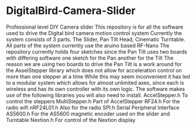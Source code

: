 # DigitalBird-Camera-Slider
Professional level DIY Camera slider
This repository is for all the software used to drive the Digital bird camera motion control system
Currently the system consists of 3 parts. The Slider, Pan Tilt Head, Cinematic Turntable.
All parts of the system currently use the aruino based RF-Nano
The repository currently holds four sketches since the Pan Tilt uses two boards with differing software one sketch for the Pan another for the Tilt
The reason we are using two boards to drive the Pan Tilt is a work around for the AsselStepper library which does not allow for acceleration control on more than one stepper at a time
While this may seem inconvenient it has led to a modular system which allows for almost unlimited axes, since each is wireless and has its own controller with its own logic.
The software makes use of the following libraries you will also need to install.
AccelStepper.h    To control the steppers
MultiStepper.h    Part of AccelStepper
RF24.h            For the radio wifi
nRF24L01.h        Also for the radio
SPI.h             Serial Peripheral Interface
AS5600.h          For the AS5600 magnetic encoder used on the slider and Turntable
Nextion.h         For control of the Nextion display
